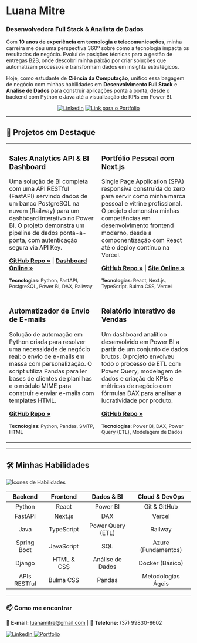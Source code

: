 # Luana Mitre 
### Desenvolvedora Full Stack & Analista de Dados

Com **10 anos de experiência em tecnologia e telecomunicações**, minha carreira me deu uma perspectiva 360º sobre como a tecnologia impacta os resultados de negócio. Evoluí de posições técnicas para a gestão de entregas B2B, onde descobri minha paixão por criar soluções que automatizam processos e transformam dados em insights estratégicos.

Hoje, como estudante de **Ciência da Computação**, unifico essa bagagem de negócio com minhas habilidades em **Desenvolvimento Full Stack** e **Análise de Dados** para construir aplicações ponta a ponta, desde o backend com Python e Java até a visualização de KPIs em Power BI.

<p align="center">
  <a href="https://www.linkedin.com/in/luana-mitre/" target="_blank"><img src="https://img.shields.io/badge/-LinkedIn-0077B5?style=for-the-badge&logo=linkedin&logoColor=white" alt="LinkedIn"></a>
<a href="https://my-portfolio-jet-one-93.vercel.app/" target="_blank">
    <img src="https://img.shields.io/badge/Portfólio-%238A2BE2?style=for-the-badge&logoColor=white" alt="Link para o Portfólio">
  </a>
</p>

---

## 🚀 Projetos em Destaque

<table>
  <tr>
    <td width="50%" valign="top">
      <h3>Sales Analytics API & BI Dashboard</h3>
      <p>Uma solução de BI completa com uma API RESTful (FastAPI) servindo dados de um banco PostgreSQL na nuvem (Railway) para um dashboard interativo no Power BI. O projeto demonstra um pipeline de dados ponta-a-ponta, com autenticação segura via API Key.</p>
      <p>
        <a href="URL_DO_REPOSITORIO_SALES_ANALYTICS"><strong>GitHub Repo »</strong></a> | 
        <a href="URL_DO_POWER_BI_PUBLICO"><strong>Dashboard Online »</strong></a>
      </p>
      <p><sub><strong>Tecnologias:</strong> Python, FastAPI, PostgreSQL, Power BI, DAX, Railway</sub></p>
    </td>
    <td width="50%" valign="top">
      <h3>Portfólio Pessoal com Next.js</h3>
      <p>Single Page Application (SPA) responsiva construída do zero para servir como minha marca pessoal e vitrine profissional. O projeto demonstra minhas competências em desenvolvimento frontend moderno, desde a componentização com React até o deploy contínuo na Vercel.</p>
      <p>
        <a href="https://github.com/LuuhMitre/my-portfolio"><strong>GitHub Repo »</strong></a> | 
        <a href="https://my-portfolio-jet-one-93.vercel.app/"><strong>Site Online »</strong></a>
      </p>
      <p><sub><strong>Tecnologias:</strong> React, Next.js, TypeScript, Bulma CSS, Vercel</sub></p>
    </td>
  </tr>
  <tr>
    <td width="50%" valign="top">
      <h3>Automatizador de Envio de E-mails</h3>
      <p>Solução de automação em Python criada para resolver uma necessidade de negócio real: o envio de e-mails em massa com personalização. O script utiliza Pandas para ler bases de clientes de planilhas e o módulo MIME para construir e enviar e-mails com templates HTML.</p>
      <p>
        <a href="https://github.com/LuuhMitre/email_sender"><strong>GitHub Repo »</strong></a>
      </p>
      <p><sub><strong>Tecnologias:</strong> Python, Pandas, SMTP, HTML</sub></p>
    </td>
    <td width="50%" valign="top">
      <h3>Relatório Interativo de Vendas</h3>
      <p>Um dashboard analítico desenvolvido em Power BI a partir de um conjunto de dados brutos. O projeto envolveu todo o processo de ETL com Power Query, modelagem de dados e criação de KPIs e métricas de negócio com fórmulas DAX para analisar a lucratividade por produto.</p>
      <p>
        <a href="https://github.com/LuuhMitre/relatorio_elegante_de_vendas_com_power_bi"><strong>GitHub Repo »</strong></a>
      </p>
      <p><sub><strong>Tecnologias:</strong> Power BI, DAX, Power Query (ETL), Modelagem de Dados</sub></p>
    </td>
  </tr>
</table>

---
## 🛠️ Minhas Habilidades

![Ícones de Habilidades](https://skillicons.dev/icons?i=python,react,postgres,git)

| Backend | Frontend | Dados & BI | Cloud & DevOps |
| :---: | :---: | :---: | :---: |
| Python | React | Power BI | Git & GitHub |
| FastAPI | Next.js | DAX | Vercel |
| Java | TypeScript | Power Query (ETL) | Railway |
| Spring Boot | JavaScript | SQL | Azure (Fundamentos)|
| Django | HTML & CSS | Análise de Dados | Docker (Básico) |
| APIs RESTful | Bulma CSS | Pandas | Metodologias Ágeis|



---

### 📫 Como me encontrar

📧 **E-mail:** luanamitre@gmail.com | 
📱 **Telefone:** (37) 99830-8602

<p align="left">
  <a href="https://www.linkedin.com/in/luana-mitre/" target="_blank">
    <img src="https://img.shields.io/badge/LinkedIn-0077B5?style=for-the-badge&logo=linkedin&logoColor=white" alt="LinkedIn"/>
  </a>
  <a href="https://my-portfolio-jet-one-93.vercel.app/" target="_blank">
    <img src="https://img.shields.io/badge/Portfolio-255E63?style=for-the-badge&logo=react&logoColor=white" alt="Portfolio"/>
  </a>
</p>
